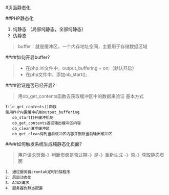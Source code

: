 #页面静态化

##PHP静态化

1. 纯静态 （局部纯静态，全部纯静态）
2. 伪静态

>buffer：就是缓冲区，一个内存地址空间，主要用于存储数据区域

####如何开启buffer?

>  * 在php.ini文件中，output_buffering = on;（默认开启）
>  * 在php文件中，添加ob_start();

####验证是否已经开启?

> 用ob_get_contents函数去获取缓冲区中的数据来验证
> 基本方式
>>  
    file_get_contents()函数
    使用PHP内置缓冲机制output_buffering
       ob_start打开缓冲机制
       ob_get_contents返回输出缓冲区内容
       ob_clean清空缓冲区
       ob_get_clean得到当前缓冲区内容并删除当前输出缓冲区

####如何触发系统生成纯静态化页面?
> 用户请求页面-》判断页面是否过期-》是-》重新生成
-》否-》获取静态页面


    1. 通过服务器crontab定时扫描程序
    2. 局部动态化
    3. AJAX请求
    4. 服务器伪静态配置